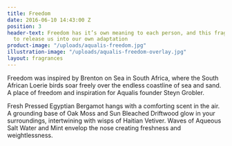 ```yaml
---
title: Freedom
date: 2016-06-10 14:43:00 Z
position: 3
header-text: Freedom has it’s own meaning to each person, and this fragrance intends
  to release us into our own adaptation
product-image: "/uploads/aqualis-freedom.jpg"
illustration-image: "/uploads/aqualis-freedom-overlay.jpg"
layout: fragrances
---
```


Freedom was inspired by Brenton on Sea in South Africa, where the South African Loerie birds soar freely over the endless coastline of sea and sand. A place of freedom and inspiration for Aqualis founder Steyn Grobler.

Fresh Pressed Egyptian Bergamot hangs with a comforting scent in the air. A grounding base of Oak Moss and Sun Bleached Driftwood glow in your surroundings, intertwining with wisps of Haitian Vetiver. Waves of Aqueous Salt Water and Mint envelop the nose creating freshness and weightlessness.
